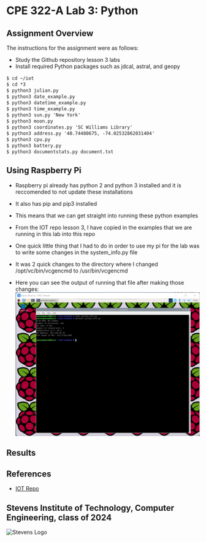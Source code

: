 # CPE 322-A Lab 3: Python

## Assignment Overview 
The instructions for the assignment were as follows:
* Study the Github repository lesson 3 labs
* Install required Python packages such as jdcal, astral, and geopy
~~~
$ cd ~/iot
$ cd *3
$ python3 julian.py
$ python3 date_example.py
$ python3 datetime_example.py
$ python3 time_example.py
$ python3 sun.py 'New York'
$ python3 moon.py
$ python3 coordinates.py 'SC Williams Library'
$ python3 address.py '40.74480675, -74.02532862031404'
$ python3 cpu.py
$ python3 battery.py
$ python3 documentstats.py document.txt
~~~

## Using Raspberry Pi 
* Raspberry pi already has python 2 and python 3 installed and it is reccomended to not update these installations
* It also has pip and pip3 installed 
* This means that we can get straight into running these python examples
* From the IOT repo lesson 3, I have copied in the examples that we are running in this lab into this repo 

* One quick little thing that I had to do in order to use my pi for the lab was to write some changes in the system_info.py file
* It was 2 quick changes to the directory where I changed /opt/vc/bin/vcgencmd to /usr/bin/vcgencmd
* Here you can see the output of running that file after making those changes:
![Fixing system_info](fixingsysteminfo.png)

## Results

## References
* [IOT Repo](https://github.com/kevinwlu/iot)

## Stevens Institute of Technology, Computer Engineering, class of 2024
![Stevens Logo](https://web.stevens.edu/news/newspoints/brand-logos/2020/Circular/Stevens-Circular-Logo-2020_RED.png)
